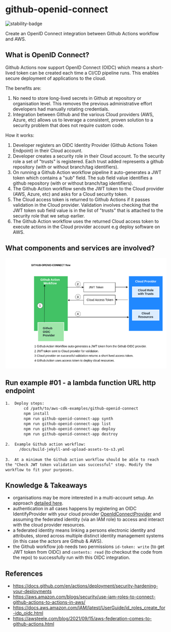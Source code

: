 # github-openid-connect

![stability-badge](https://img.shields.io/badge/stability-Stable-success.svg?style=for-the-badge)

Create an OpenID Connect integration between Github Actions workflow and AWS.

## What is OpenID Connect?

Github Actions now support OpenID Connect (OIDC) which means a short-lived token can be created each time a CI/CD pipeline runs. This enables secure deployment of applications to the cloud.

The benefits are:

1. No need to store long-lived secrets in Github at repository or organisation level. This removes the previous administrative effort developers had manually rotating credentials.
2. Integration between Github and the various Cloud providers (AWS, Azure, etc) allows us to leverage a consistent, proven solution to a security problem that does not require custom code.

How it works:

1.  Developer registers an OIDC Identity Provider (Github Actions Token Endpoint) in their Cloud account.
2.  Developer creates a security role in their Cloud account. To the security role a set of "trusts" is registered. Each trust added represents a github repository (with or without branch/tag identifiers).
3.  On running a Github Action workflow pipeline it auto-generates a JWT token which contains a "sub" field. The sub field value identifies a github repository (with or without branch/tag identifiers).
4.  The Github Action workflow sends the JWT token to the Cloud provider (AWS, Azure, etc) and asks for a Cloud security token.
5.  The Cloud access token is returned to Github Actions if it passes validation in the Cloud provider. Validation involves checking that the JWT token sub field value is in the list of "trusts" that is attached to the security role that we setup earlier.
6.  The Github Action workflow uses the returned Cloud access token to execute actions in the Cloud provider account e.g deploy software on AWS.


## What components and services are involved?

<img src="./diagram.png" width="550"/>


## Run example #01 - a lambda function URL http endpoint
``` 
1.  Deploy steps:
        cd /path/to/aws-cdk-examples/github-openid-connect
        npm install
        npm run github-openid-connect-app synth
        npm run github-openid-connect-app list
        npm run github-openid-connect-app deploy
        npm run github-openid-connect-app destroy
        
2.  Example Github action workflow:
      /docs/build-jekyll-and-upload-assets-to-s3.yml 
    
3.  At a minimum the Github action workflow should be able to reach the "Check JWT token validation was successful" step. Modify the workflow to fit your purposes.
```

## Knowledge & Takeaways
* organisations may be more interested in a multi-account setup. An approach [detailed here](https://dev.to/aws-builders/deploying-aws-cdk-apps-using-short-lived-credentials-and-github-actions-59g6).
* authentication in all cases happens by registering an OIDC IdentifyProvider with your cloud provider [OpenIdConnectProvider](https://docs.aws.amazon.com/cdk/api/v2/docs/aws-cdk-lib.aws_iam.OpenIdConnectProvider.html)
  and assuming the federated identity (via an IAM role) to access and interact with the cloud provider resources.
* a federated identity means linking a persons electronic identity and attributes, stored across multiple distinct identity management systems (in this case the actors are Github & AWS).
* the Github workflow job needs two permissions `id-token: write` (to get JWT token from OIDC) and `contents: read` (to checkout the code from the repo) to successfully run with this OIDC integration. 


## References
* https://docs.github.com/en/actions/deployment/security-hardening-your-deployments
* https://aws.amazon.com/blogs/security/use-iam-roles-to-connect-github-actions-to-actions-in-aws/
* https://docs.aws.amazon.com/IAM/latest/UserGuide/id_roles_create_for-idp_oidc.html
* https://awsteele.com/blog/2021/09/15/aws-federation-comes-to-github-actions.html
